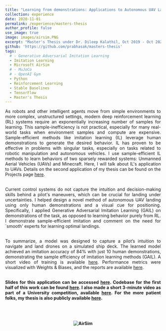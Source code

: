 ```yaml
---
title: "Learning from demonstrations: Applications to Autonomous UAV Landing and Minecraft"
collection: experience
date: 2020-11-01
permalink: /experience/masters-thesis
author_profile: false
use_image: true
image: images/airsim.PNG
excerpt: "Master's Thesis under Dr. Dileep Kalathil, Oct 2019 - Oct 2020."
github: 'https://github.com/prabhasak/masters-thesis'
tags:
  # - Generative Adversarial Imitation Learning
  - Imitation Learning
  - Microsoft AirSim
  # - MuJoCo
  # - OpenAI Gym
  - Python
  - Reinforcement Learning
  - Stable Baselines
  - TensorFlow
  - Master's Thesis
---
```


<!-- Abstract -->
<!-- ====== -->

<div style="text-align: justify">

As robots and other intelligent agents move from simple environments to more complex, unstructured settings, modern deep reinforcement learning (RL) systems require an exponentially increasing number of samples for learning. This sample-inefficiency is not practical, especially for many real-world tasks when environment samples and compute are expensive. Sample-efficient methods like imitation learning (IL) leverage human demonstrations to generate the desired behavior. IL has proven to be effective in problems with singular tasks, especially on tasks related to robotic manipulation and autonomous vehicles. I use sample-efficient IL methods to learn behaviors of two sparsely rewarded systems: Unmanned Aerial Vehicles (UAVs) and Minecraft. Here, I will talk about IL's application to UAVs. Details on the second application of my thesis can be found on the Projects page <a href="http://prabhasak.github.io/projects/minecraft">here</a>. <br><br>

Current control systems do not capture the intuition and decision-making skills behind a pilot's maneuvers, which can be crucial for landing under uncertainties. I helped design a novel method of autonomous UAV landing using only human demonstrations and a visual cue for positioning. Specifically, I applied Generative Adversarial Imitation Learning (GAIL) on demonstrations of the task, as opposed to learning behavior purely from RL. I demonstrate sample-efficient imitation and comment on the need for `smooth' experts for learning optimal landings. <br><br>

To summarize, a model was designed to capture a pilot’s intuition to navigate and land drones on a simulated ship deck. The learned model achieved an imitation accuracy of 84% with just 10 human demonstrations, demonstrating the sample efficiency of imitation learning methods (GAIL). A short video of training is available <a href="https://youtu.be/oj4y8GOq4gk">here</a>. Performance metrics were visualized with Weights & Biases, and the reports are available <a href="https://wandb.ai/prabhasak/masters-thesis/reportlist?workspace=user-prabhasak">here</a>. <br><br>

<b> Slides for this application can be accessed <a href="https://prabhasak.github.io/files/Masters_Thesis_Prabhasa_Kalkur_Slides_pdf_friendly_1.pdf">here</a>. Codebase for the first half of this work can be found <a href="https://github.com/prabhasak/masters-thesis">here</a><b>. I also made a short 3-minute video as part of a University competition, available <a href="https://vimeo.com/472405835">here</a>. For the more patient folks, my thesis is also publicly available <a href="https://prabhasak.github.io/files/Masters_Thesis_Prabhasa_Kalkur.pdf">here</a>. <br><br> <br><br>


<!-- </div> -->

<!-- <figure>
  <img src="https://prabhasak.github.io/files/AirSim.gif" alt="AirSim" width=100/>
  <figcaption>Autonomous UAV navigation and landing in Microsoft AirSim.</figcaption>
</figure> -->

<p align="center">
<img src="https://prabhasak.github.io/files/AirSim.gif" alt="AirSim"/>
</p>
